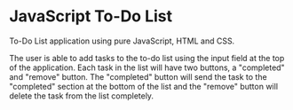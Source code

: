 JavaScript To-Do List
=============================

To-Do List application using pure JavaScript, HTML and CSS.

The user is able to add tasks to the to-do list using the input field at the top of the application. Each task in the list will have two buttons, a "completed" and "remove" button. The "completed" button will send the task to the "completed" section at the bottom of the list and the "remove" button will delete the task from the list completely.

